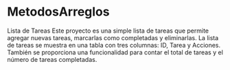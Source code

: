 # MetodosArreglos
Lista de Tareas
Este proyecto es una simple lista de tareas que permite agregar nuevas tareas, marcarlas como completadas y eliminarlas. La lista de tareas se muestra en una tabla con tres columnas: ID, Tarea y Acciones. También se proporciona una funcionalidad para contar el total de tareas y el número de tareas completadas.
